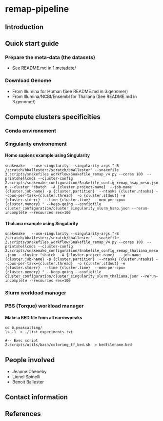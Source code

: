 # remap-pipeline

## Introduction

## Quick start guide

### Prepare the meta-data (the datasets)
 - See README.md in 1.metadata/


### Download Genome
 - From Illumina for Human (See README.md in 3.genome/)
 - From Illumina/NCBI/Ensembl for Thaliana (See README.md in 3.genome/)

## Compute clusters specificities

### Conda environement

### Singularity environement


#### Homo sapiens example using Singularity
`snakemake   --use-singularity --singularity-args "-B /scratch/bballester:/scratch/bballester" --snakefile 2.scripts/snakefiles_workflow/Snakefile_remap_v4.py --cores 100  --printshellcmds --cluster-config 2.scripts/snakemake_configuration/Snakefile_config_remap_hsap_meso.json --cluster "sbatch  -A {cluster.project-name}  --job-name {cluster.job-name} -p {cluster.partition}  --ntasks {cluster.ntasks} --cpus-per-task={cluster.thread}  -o {cluster.stdout} -e {cluster.stderr}  --time {cluster.time}  --mem-per-cpu={cluster.memory} " --keep-going --configfile cluster_configuration/cluster_singularity_slurm_hsap.json --rerun-incomplete --resources res=100  `

#### Thaliana example using Singularity
`snakemake   --use-singularity --singularity-args "-B /scratch/bballester:/scratch/bballester" --snakefile 2.scripts/snakefiles_workflow/Snakefile_remap_v4.py --cores 100  --printshellcmds --cluster-config 2.scripts/snakemake_configuration/Snakefile_config_remap_thaliana_meso.json --cluster "sbatch  -A {cluster.project-name}  --job-name {cluster.job-name} -p {cluster.partition}  --ntasks {cluster.ntasks} --cpus-per-task={cluster.thread}  -o {cluster.stdout} -e {cluster.stderr}  --time {cluster.time}  --mem-per-cpu={cluster.memory} " --keep-going --configfile cluster_configuration/cluster_singularity_slurm_thaliana.json --rerun-incomplete --resources res=100  `



### Slurm workload manager

### PBS (Torque) workload manager 

#### Make a BED file from all narrowpeaks
```
cd 6.peakcalling/
ls -1  > ./list_experiments.txt 

#-- Exec script
2.scripts/utils/bash/coloring_tf_bed.sh  > bedfilename.bed 
```



## People involved
- Jeanne Cheneby
- Lionel Spinelli
- Benoit Ballester

## Contact information


## References
